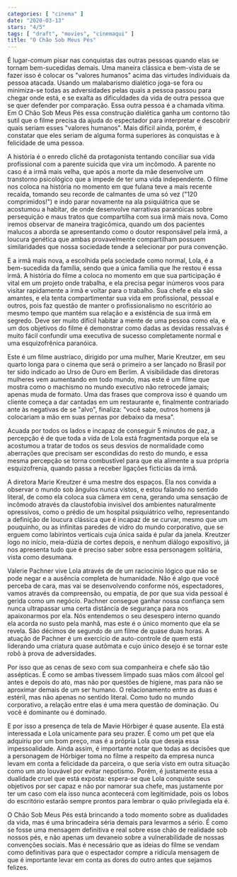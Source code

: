 ```yaml
---
categories: [ "cinema" ]
date: "2020-03-13"
stars: "4/5"
tags: [ "draft", "movies", "cinemaqui" ]
title: "O Chão Sob Meus Pés"
---
```

É lugar-comum pisar nas conquistas das outras pessoas quando elas
se tornam bem-sucedidas demais. Uma maneira clássica e bem-vista
de se fazer isso é colocar os "valores humanos" acima das virtudes
individuais da pessoa atacada. Usando um malabarismo dialético joga-se
fora ou minimiza-se todas as adversidades pelas quais a pessoa passou
para chegar onde está, e se exalta as dificuldades da vida de outra
pessoa que se quer defender por comparação. Essa outra pessoa é a
chamada vítima. Em O Chão Sob Meus Pés essa construção dialética
ganha um contorno tão sutil que o filme precisa da ajuda do espectador
para interpretar e descobrir quais seriam esses "valores humanos". Mais
difícil ainda, porém, é constatar que eles seriam de alguma forma
superiores às conquistas e à felicidade de uma pessoa.

A história é o enredo clichê da protagonista tentando conciliar sua
vida profissional com a parente suicida que vira um incômodo. A parente
no caso é a irmã mais velha, que após a morte da mãe desenvolve um
transtorno psicológico que a impede de ter uma vida independente. O
filme nos coloca na história no momento em que fulana teve a mais
recente recaída, tomando seu recorde de calmantes de uma só vez
("120 comprimidos!") e indo parar novamente na ala psiquiátrica que
se acostumou a habitar, de onde desenvolve narrativas paranóicas sobre
persequição e maus tratos que compartilha com sua irmã mais nova. Como
iremos observar de maneira tragicômica, quando um dos pacientes malucos
a aborda se apresentando como o doutor responsável pela irmã, a loucura
genética que ambas provavelmente compartilham possuem similaridades
que nossa sociedade tende a selecionar por pura convenção.

E a irmã mais nova, a escolhida pela sociedade como normal, Lola,
é a bem-sucedida da família, sendo que a única família que lhe
restou é essa irmã. A história do filme a coloca no momento em que
sua participação é vital em um projeto onde trabalha, e ela precisa
pegar inúmeros voos para visitar rapidamente a irmã e voltar para o
trabalho. Sua chefe e ela são amantes, e ela tenta compartimentar sua
vida em profissional, pessoal e outros, pois faz questão de manter o
profissionalismo no escritório ao mesmo tempo que mantém sua relação
e a existência de sua irmã em segredo. Deve ser muito difícil habitar
a mente de uma pessoa como ela, e um dos objetivos do filme é demonstrar
como dadas as devidas ressalvas é muito fácil confundir uma executiva
de sucesso completamente normal e uma esquizofrênica paranóica.

Este é um filme austríaco, dirigido por uma mulher, Marie Kreutzer,
em seu quarto longa para o cinema que será o primeiro a ser lançado no
Brasil por ter sido indicado ao Urso de Ouro em Berlim. A visibilidade das
diretoras mulheres vem aumentando em todo mundo, mas este é um filme que
mostra como o machismo no mundo executivo não retrocede jamais; apenas
muda de formato. Uma das frases que comprova isso é quando um cliente
começa a dar cantadas em um restaurante e, finalmente contrariado ante
às negativas de se "alvo", finaliza: "você sabe, outros homens já
colocariam a mão em suas pernas por debaixo da mesa".

Acuada por todos os lados e incapaz de conseguir 5 minutos de paz,
a percepção é de que toda a vida de Lola está fragmentada porque
ela se acostumou a tratar de todos os seus desvios de normalidade como
aberrações que precisam ser escondidas do resto do mundo, e essa mesma
percepção se torna combustível para que ela alimente a sua própria
esquizofrenia, quando passa a receber ligações fictícias da irmã.

A diretora Marie Kreutzer é uma mestre dos espaços. Ela nos convida
a observar o mundo sob ângulos nunca vistos, e estou falando no
sentido literal, de como ela coloca sua câmera em cena, gerando uma
sensação de incômodo através da claustofobia invisível dos ambientes
naturalmente opressivos, como o prédio de um hospital psiquiátrico
velho, representando a definição de loucura clássica que é incapaz de
se curvar, mesmo que um pouquinho, ou as infinitas paredes de vidro do
mundo corporativo, que se erguem como labirintos verticais cuja única
saída é pular da janela. Kreutzer logo no início, meia-dúzia de
cortes depois, e nenhum diálogo expositivo, já nos apresenta tudo que
é preciso saber sobre essa personagem solitária, vista como desumana.

Valerie Pachner vive Lola através de de um raciocínio lógico que
não se pode negar e a ausência completa de humanidade. Não é algo
que você perceba de cara, mas vai se desenvolvendo conforme nós,
espectadores, vamos através da compreensão, ou empatia, de por que sua
vida pessoal é gerida como um negócio. Pachner consegue ganhar nossa
confiança sem nunca ultrapassar uma certa distância de segurança
para nos apaixonarmos por ela. Nós entendemos o seu desespero interno
quando ela acorda no susto pela manhã, mas este é o único momento
que ela se revela. São décimos de segundo de um filme de quase duas
horas. A atuação de Pachner é um exercício de auto-controle de quem
está liderando uma criatura quase autômata e cujo único desejo é se
tornar este robô à prova de adversidades.

Por isso que as cenas de sexo com sua companheira e chefe são tão
assépticas. É como se ambas tivessem limpado suas mãos com álcool
gel antes e depois do ato, mas não por questões de higiene, mas para
não se aproximar demais de um ser humano. O relacionamento entre
as duas é estéril, mas não apenas no sentido literal. Como tudo
no mundo corporativo, a relação entre elas é uma mera questão de
dominação. Ou você é dominante ou é dominado.

E por isso a presença de tela de Mavie Hörbiger é quase ausente. Ela
está interessada e Lola unicamente para seu prazer. É como um pet que
ela adquiriu por um bom preço, mas é a própria Lola que deseja essa
impessoalidade. Ainda assim, é importante notar que todas as decisões
que a personagem de Hörbiger toma no filme a respeito da empresa
nunca levam em conta a felicidade da parceira, o que seria visto em
outra situação como um ato louvável por evitar nepotismo. Porém,
é justamente essa a dualidade cruel que está exposta: espera-se
que Lola conquiste seus objetivos por ser capaz e não por namorar sua
chefe, mas justamente por ter um caso com ela isso nunca acontecerá com
legitimidade, pois os lobos do escritório estarão sempre prontos para
lembrar o quão privilegiada ela é.

O Chão Sob Meus Pés está brincando a todo momento sobre as dualidades
da vida, mas é uma brincadeira séria demais para levarmos a sério. É
como se fosse uma mensagem definitiva e real sobre esse chão de realidade
sob nossos pés, e não apenas um devaneio sobre a vulnerabilidade de
nossas convenções sociais. Mas é necessário que as ideias do filme
se vendam como definitivas para que o espectador compre a ridícula
mensagem de que é importante levar em conta as dores do outro antes
que sejamos felizes.
